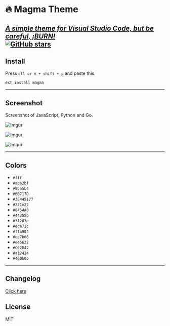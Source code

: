 # 🔥 Magma Theme
[_A simple theme for Visual Studio Code, but be careful, ¡BURN!_](https://sn4pew.github.io/magma-theme) 
<br>
[![GitHub stars](https://img.shields.io/github/stars/Sn4peW/Magma-Theme.svg?style=social&label=Stars)](https://github.com/Sn4peW/VsCode-Magma-Theme/stargazers/)
---

## Install
Press `ctl or ⌘ + shift + p` and paste this.
```
ext install magma
```
---

## Screenshot
Screenshot of JavaScript, Python and Go.

![Imgur](https://i.imgur.com/lTheKt4.png)

![Imgur](https://i.imgur.com/APmfi3A.png)

![Imgur](https://i.imgur.com/vDnzqW2.png)

---

## Colors
* `#fff`
* `#abb2bf`
* `#9da5b4`
* `#6B717D`
* `#3E445177`
* `#221e22`
* `#8454A0`
* `#44355b`
* `#31263e`
* `#eca72c`
* `#ffa904`
* `#ee7b06`
* `#ee5622`
* `#C62D42`
* `#a12424`
* `#400b0b`
---

## Changelog
[Click here](https://github.com/Sn4peW/Magma-Theme/changelog)

## License
MIT